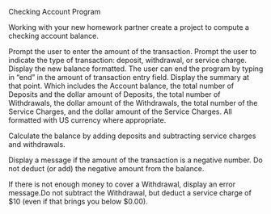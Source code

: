 Checking Account Program

Working with your new homework partner create a project to compute a checking account balance. 

Prompt the user to enter the amount of the transaction. 
Prompt the user to indicate the type of transaction: deposit, withdrawal, or service charge. 
Display the new balance formatted.
The user can end the program by typing in “end” in the amount of transaction entry field.
Display the summary at that point. Which includes the Account balance, the total number of Deposits and the dollar amount of Deposits, the total number of Withdrawals, the dollar amount of the Withdrawals, the total number of the Service Charges,  and the dollar amount of the Service Charges. All formatted with US currency where appropriate.
 
Calculate the balance by adding deposits and subtracting service charges and withdrawals.  

Display a message if the amount of the transaction is a negative number.  Do not deduct (or add) the negative amount from the balance.

If there is not enough money to cover a Withdrawal, display an error message.Do not subtract the Withdrawal, but deduct a service charge of $10 (even if that brings you below $0.00).

